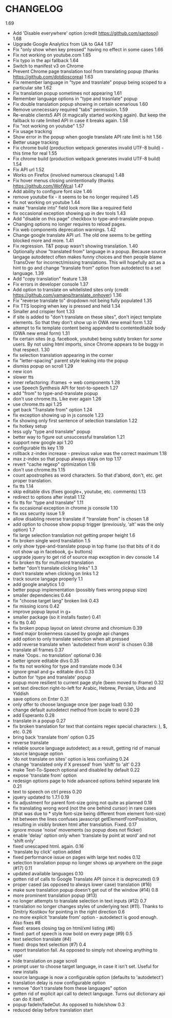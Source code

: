# CHANGELOG

1.69
  * Add 'Disable everywhere' option (credit https://github.com/santosoj)
1.68
  * Upgrade Google Analytics from UA to GA4
1.67
  * Fix "only show when key pressed" having no effect in some cases
1.66
  * Fix not working on youtube.com
1.65
  * Fix typo in the api fallback
1.64
  * Switch to manifest v3 on Chrome
  * Prevent Chrome page translation tool from translating popup (thanks https://github.com/dotdioscorea)
1.63
  * Fix remember language in "type and trasnlate" popup being scoped to a particular site
1.62
  * Fix translation popup sometimes not appearing
1.61
  * Remember language options in "type and trasnlate" popup
  * Fix double translation popup showing in certain scenarious
1.60
  * Remove unnecessary required "tabs" permission.
1.59
  * Re-enable clients5 API (it magically started working again). But keep the fallback to rate limited API in case it breaks again.
1.58
  * Fix "not working on youtube"
1.57
  * Fix usage tracking
  * Show error in the popup when google translate API rate limit is hit
1.56
  * Better usage tracking
  * Fix chrome build (production webpack generates invalid UTF-8 build) - this time for real
1.55
  * Fix chrome build (production webpack generates invalid UTF-8 build)
1.54
  * Fix API url
1.52
  * Works on Firefox (involved numerous cleanups)
1.48
  * Fix hover menus closing unintentionally (thanks https://github.com/WofWca)
1.47
  * Add ability to configure font size
1.46
  * remove youtube fix - it seems to be no longer required
1.45
  * fix not working on youtube
1.44
  * make "translate into" field look more like a required field
  * fix occasional exception showing up in dev tools
1.43
  * Add "disable on this page" checkbox to type-and-translate popup.
  * Changing options no longer requires to reload pages.
  * Fix web components deprecation warnings.
1.42
  * Change google translate API url. The old one seems to be getting blocked more and more.
1.41
  * Fix regression. T&T popup wasn't showing translation.
1.40
  * Optionally show "translated from" language in a popup. Because source langage autodetect often makes funny choices and then people blame TransOver for incorrect/missing translations. This will hopefully act as a hint to go and change "translate from" option from autodetect to a set language.
1.39
  * Add "copy translation" feature
1.38
  * Fix errors in developer console
1.37
  * Add option to translate on whitelisted sites only (credit https://github.com/yamanq/translate_onhover)
1.36
  * Fix "reverse translate to" dropdown not being fully populated
1.35
  * Fix TTS looping when key is pressed and held
1.34
  * Smaller and crispier font
1.33
  * if site is added to "don't translate on these sites", don't inject template elements. So that they don't show up in OWA new email form
1.32
  * attempt to fix template content being appended to contenteditable body (OWA new email form)
1.31
  * fix certain sites (e.g. facebook, youtube) being subtly broken for _some_ users. By not using html imports, since Chrome appears to be buggy in that respect.
1.30
  * fix selection translation appearing in the corner
  * fix "letter-spacing" parent style leaking into the popup
  * dismiss popup on scroll
1.29
  * new icon
  * slower tts
  * inner refactoring: iframes -> web components
1.28
  * use Speech Synthesis API for text-to-speech
1.27
  * add "from" to type-and-translate popup
  * don't use chrome.tts. Like ever again
1.26
  * use chrome.tts api
1.25
  * get back "Translate from" option
1.24
  * fix exception showing up in js console
1.23
  * fix showing only first sentence of selection translation
1.22
  * fix hotkey setup
  * less ugly "type and translate" popup
  * better way to figure out unsuccessful translation
1.21
  * support new google api
1.20
  * configurable tts key
1.19
  * rollback z-index increase - previous value was the correct maximum
1.18
  * max z-index so that popup always stays on top
1.17
  * revert "cache regexp" optimization
1.16
  * don't use chrome.tts
1.15
  * count apostrophes as word characters. So that d'abord, don't, etc. get proper translation.
  * fix tts
1.14
  * skip editable divs (fixes google+, youtube, etc. comments)
1.13
  * redirect to options after install
1.12
  * fix tts for "type and translate"
1.11
  * fix occasional exception in chrome js console
1.10
  * fix xss security issue
1.9
  * allow disabling reverse translate if "translate from" is chosen
1.8
  * add option to choose show popup trigger (previously, 'alt' was the only option)
1.7
  * fix large selection translation not getting proper height
1.6
  * fix broken single word translation
1.5
  * only show type-and-translate popup in top frame (so that bits of it do not show up in facebook, g+ buttons)
  * upgrade jquery to get rid of source map exception in dev console
1.4
  * fix broken tts for multiword translation
  * better "don't translate clicking links"
1.3
  * don't translate when clicking on links
1.2
  * track source langage properly
1.1
  * add google analytics
1.0
  * better popup implementation (possibly fixes wrong popup size)
  * smaller dependencies
0.44
  * fix "choose target lang" broken link
0.43
  * fix missing icons
0.42
  * improve popup layout in g+
  * smaller package (so it installs faster)
0.41
  * fix tts
0.40
  * fix broken popup layout on latest chrome and chromium
0.39
  * fixed major brokenness caused by google api changes
  * add option to only translate selection when alt pressed
  * add reverse translate when 'autodetect from word' is chosen
0.38
  * translate all frames
0.37
  * make 'Oops.. no translation' optional
0.36
  * better ignore editable divs
0.35
  * fix tts not working for type and translate mode
0.34
  * ignore gmail and g+ editable divs
0.33
  * button for 'type and translate' popup
  * popup more resilient to current page style (been moved to iframe)
0.32
  * set text direction right-to-left for Arabic, Hebrew, Persian, Urdu and Yiddish
  * save options on Enter
0.31
  * only offer to choose language once (per page load)
0.30
  * change default autodetect method from locale to word
0.29
  * add Esperanto
0.28
  * translate in a popup
0.27
  * fix broken translation for text that contains regex special characters: ), $, etc.
0.26
  * bring back 'translate from' option
0.25
  * reverse translate
  * reliable source language autodetect; as a result, getting rid of manual source language option
  * 'do not translate on sites' option is less confusing
0.24
  * change 'translated only if X pressed' from 'shift' to 'alt'
0.23
  * make Text-To-Speech optional and disabled by default
0.22
  * expose 'translate from' option
  * redesign options page to hide advanced options behind separate link
0.21
  * text to speech on ctrl press
0.20
  * jquery updated to 1.7.1
0.19
  * fix adjustment for parent font-size going not quite as planned
0.18
  * fix translating wrong word (not the one behind cursor) in rare cases (that was due to * style font-size being different from element font-size)
  * hit between the lines confuses javascript getElementFromPosisition, resulting in visibly broken html after translation. Fixed.
0.17
  * ignore mouse 'noise' movements (so popup does not flicker)
  * enable 'delay' option only when 'translate by point at word' and not 'shift only'
  * fixed unescaped html. again.
0.16
  * 'translate by click' option added
  * fixed performance issue on pages with large text nodes
0.12
  * selection translation popup no longer shows up anywhere on the page (#17)
0.11
  * updated available languages
0.10
  * gotten rid of calls to Google Translate API (since it is deprecated)
0.9
  * proper cased (as opposed to always lower case) translation (#16)
  * make sure translation popup doesn't get out of the window (#14)
0.8
  * more prominent translation popup (#13)
  * no longer attempts to translate selection in text inputs (#12)
0.7
  * translation no longer changes styles of underlying text (#11). Thanks to Dmitriy Kostikov for pointing in the right direction
0.6
  * no more explicit 'translate from' option - autodetect is good enough. Also fixes #8
  * fixed: erases closing tag on html/xml listing (#6)
  * fixed: part of speech is now bold on every page (#9)
0.5
  * text selection translate (#4)
  * fixed: drops text selection (#7)
0.4
  * report translation fail. As opposed to simply not showing anything to user
  * hide translation on page scroll
  * prompt user to choose target language, in case it isn't set. Useful for new installs
  * source language is now a configurable option (defaults to 'autodetect')
  * translation delay is now configurable option
  * remove "don't translate from these languages" option
  * gotten rid of explicit api call to detect language. Turns out dictionary api can do it itself.
  * popup fadeIn/fadeOut. As opposed to hide/show
0.3
  * reduced delay before translation start
